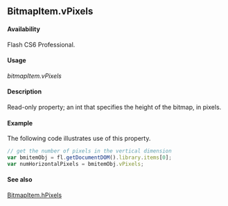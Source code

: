 ## BitmapItem.vPixels

#### Availability

Flash CS6 Professional.

#### Usage

*bitmapItem.vPixels*

#### Description

Read-only property; an int that specifies the height of the bitmap, in pixels.

#### Example

The following code illustrates use of this property.

```javascript
// get the number of pixels in the vertical dimension
var bmitemObj = fl.getDocumentDOM().library.items[0];
var numHorizontalPixels = bmitemObj.vPixels;
```

#### See also

[BitmapItem.hPixels](../BitmapItem_object/BitmapItem5.md)

